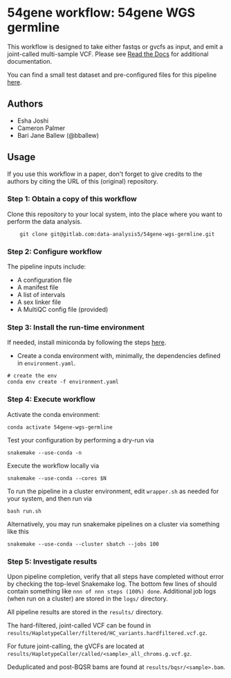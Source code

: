 # 54gene workflow: 54gene WGS germline

This workflow is designed to take either fastqs or gvcfs as input, and emit a joint-called multi-sample VCF.  Please see [Read the Docs](https://54gene-wgs-germline.readthedocs.io/en/latest/) for additional documentation.

You can find a small test dataset and pre-configured files for this pipeline [here](https://gitlab.com/data-analysis5/dna-sequencing/54gene-wgs-test-data).

## Authors

* Esha Joshi
* Cameron Palmer
* Bari Jane Ballew (@bballew)

## Usage

If you use this workflow in a paper, don't forget to give credits to the authors by citing the URL of this (original) repository.

### Step 1: Obtain a copy of this workflow

Clone this repository to your local system, into the place where you want to perform the data analysis.
```
    git clone git@gitlab.com:data-analysis5/54gene-wgs-germline.git
```

### Step 2: Configure workflow

The pipeline inputs include:
- A configuration file
- A manifest file
- A list of intervals
- A sex linker file
- A MultiQC config file (provided)

### Step 3: Install the run-time environment

If needed, install miniconda by following the steps [here](https://docs.conda.io/en/latest/miniconda.html).

- Create a conda environment with, minimally, the dependencies defined in `environment.yaml`.

```
# create the env
conda env create -f environment.yaml
```

### Step 4: Execute workflow

Activate the conda environment:

    conda activate 54gene-wgs-germline

Test your configuration by performing a dry-run via

    snakemake --use-conda -n

Execute the workflow locally via

    snakemake --use-conda --cores $N

To run the pipeline in a cluster environment, edit `wrapper.sh` as needed for your system, and then run via

    bash run.sh

Alternatively, you may run snakemake pipelines on a cluster via something like this

    snakemake --use-conda --cluster sbatch --jobs 100


### Step 5: Investigate results

Upon pipeline completion, verify that all steps have completed without error by checking the top-level Snakemake log.  The bottom few lines of should contain something like `nnn of nnn steps (100%) done`.  Additional job logs (when run on a cluster) are stored in the `logs/` directory.

All pipeline results are stored in the `results/` directory.

The hard-filtered, joint-called VCF can be found in `results/HaplotypeCaller/filtered/HC_variants.hardfiltered.vcf.gz`.

For future joint-calling, the gVCFs are located at `results/HaplotypeCaller/called/<sample>_all_chroms.g.vcf.gz`.

Deduplicated and post-BQSR bams are found at `results/bqsr/<sample>.bam`.
